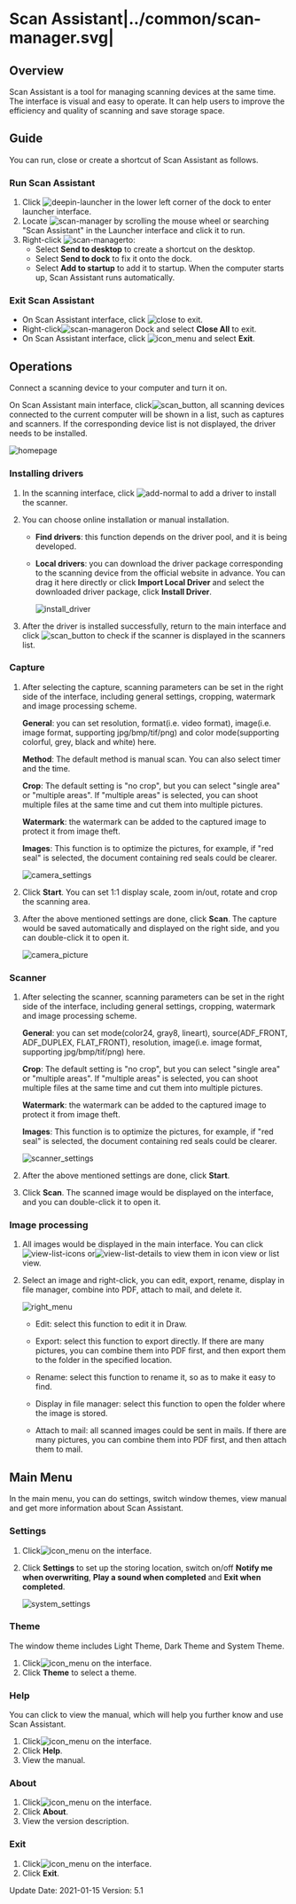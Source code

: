 # Scan Assistant|../common/scan-manager.svg|

## Overview 

Scan Assistant is a tool for managing scanning devices at the same time. The interface is visual and easy to operate. It can help users to improve the efficiency and quality of scanning and save storage space.

## Guide

You can run, close or create a shortcut of Scan Assistant as follows.

### Run Scan Assistant

1. Click   ![deepin-launcher](icon/deepin-launcher.svg) in the lower left corner of the dock to enter launcher interface.
2. Locate ![scan-manager](icon/scan-manager.svg) by scrolling the mouse wheel or searching "Scan Assistant" in the Launcher interface and click it to run. 
3. Right-click ![scan-manager](icon/scan-manager.svg)to:
   - Select **Send to desktop** to create a shortcut on the desktop.
   - Select **Send to dock** to fix it onto the dock.
   - Select **Add to startup** to add it to startup. When the computer starts up, Scan Assistant runs automatically.

### Exit Scan Assistant

- On Scan Assistant interface, click ![close](icon/close.svg) to exit.
- Right-click![scan-manager](icon/scan-manager.svg)on Dock and select  **Close All** to exit.
- On Scan Assistant interface, click  ![icon_menu](icon/icon_menu.svg) and select  **Exit**.

## Operations

Connect a scanning device to your computer and turn it on. 

On Scan Assistant main interface, click![scan_button](jpg/scan_button.png), all scanning devices connected to the current computer will be shown in a list, such as captures and scanners. If the corresponding device list is not displayed, the driver needs to be installed.

![homepage](jpg/homepage.png)

### Installing drivers

1. In the scanning interface, click ![add-normal](icon/add-normal.svg) to add a driver to install the scanner. 

2. You can choose online installation or manual installation.

   - **Find drivers**: this function depends on the driver pool, and it is being developed.

   - **Local drivers**: you can download the driver package corresponding to the scanning device from the official website in advance. You can drag it here directly or click **Import Local Driver** and select the downloaded driver package, click **Install Driver**. 

     ![install_driver](jpg/install_driver.png)

3. After the driver is installed successfully, return to the main interface and click ![scan_button](jpg/scan_button.png) to check if the scanner is displayed in the scanners list. 


### Capture

1. After selecting the capture, scanning parameters can be set in the right side of the interface, including general settings, cropping, watermark and image processing scheme.

   **General**: you can set resolution, format(i.e. video format), image(i.e. image format, supporting jpg/bmp/tif/png) and color mode(supporting colorful, grey, black and white) here.

   **Method**: The default method is manual scan. You can also select timer and the time.

   **Crop**: The default setting is "no crop", but you can select "single area" or "multiple areas". If "multiple areas" is selected, you can shoot multiple files at the same time and cut them into multiple pictures.

   **Watermark**: the watermark can be added to the captured image to protect it from image theft.

   **Images**: This function is to optimize the pictures, for example, if "red seal" is selected, the document containing red seals could be clearer.

   ![camera_settings](jpg/camera_settings.png)

2. Click **Start**. You can set 1:1 display scale, zoom in/out, rotate and crop the scanning area.

3. After the above mentioned settings are done, click **Scan**. The capture would be saved automatically and displayed on the right side, and you can double-click it to open it.

   ![camera_picture](jpg/camera_picture.png)

### Scanner

1. After selecting the scanner, scanning parameters can be set in the right side of the interface, including general settings, cropping, watermark and image processing scheme.

   **General**: you can set mode(color24, gray8, lineart), source(ADF_FRONT, ADF_DUPLEX, FLAT_FRONT), resolution, image(i.e. image format, supporting jpg/bmp/tif/png) here.

   **Crop**: The default setting is "no crop", but you can select "single area" or "multiple areas". If "multiple areas" is selected, you can shoot multiple files at the same time and cut them into multiple pictures.

   **Watermark**: the watermark can be added to the captured image to protect it from image theft.

   **Images**: This function is to optimize the pictures, for example, if "red seal" is selected, the document containing red seals could be clearer.

   

   ![scanner_settings](jpg/scanner_settings.png)

2. After the above mentioned settings are done, click **Start**. 

3. Click **Scan**. The scanned image would be displayed on the interface, and you can double-click it to open it.

### Image processing

1. All images would be displayed in the main interface. You can click ![view-list-icons](icon/view-list-icons.svg) or![view-list-details](icon/view-list-details.svg) to view them in icon view or list view.

2. Select an image and right-click, you can edit, export, rename, display in file manager, combine into PDF, attach to mail, and delete it.

   ![right_menu](jpg/right_menu.png)

   - Edit: select this function to edit it in Draw. 

   - Export: select this function to export directly. If there are many pictures, you can combine them into PDF first, and then export them to the folder in the specified location.
   - Rename: select this function to rename it, so as to make it easy to find. 
   - Display in file manager: select this function to open the folder where the image is stored.
   - Attach to mail: all scanned images could be sent in mails. If there are many pictures, you can combine them into PDF first, and then attach them to mail.

## Main Menu

In the main menu, you can do settings, switch window themes, view manual and get more information about Scan Assistant.

### Settings

1. Click![icon_menu](icon/icon_menu.svg) on the interface.

2. Click **Settings** to set up the storing location, switch on/off **Notify me when overwriting**, **Play a sound when completed** and **Exit when completed**. 

   ![system_settings](jpg/system_settings.png)

### Theme

The window theme includes Light Theme, Dark Theme and System Theme.

1.   Click![icon_menu](icon/icon_menu.svg) on the interface.
2.   Click **Theme** to select a theme.

### Help

You can click to view the manual, which will help you further know and use Scan Assistant.

1. Click![icon_menu](icon/icon_menu.svg) on the interface.
2. Click **Help**.
3. View the manual.

### About

1. Click![icon_menu](icon/icon_menu.svg) on the interface.
2. Click **About**.
3. View the version description.

### Exit

1. Click![icon_menu](icon/icon_menu.svg) on the interface.
2. Click **Exit**.
<div class="version-info"><span>Update Date: 2021-01-15</span><span> Version: 5.1</span></div>